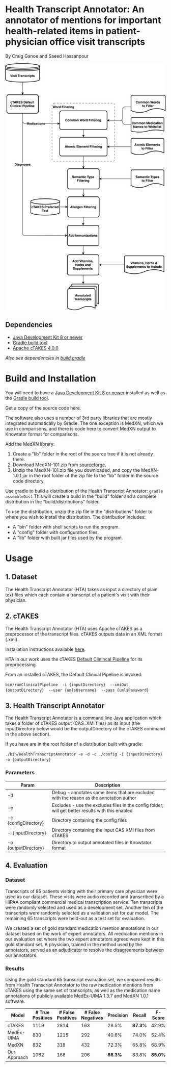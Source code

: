 # Health Transcript Annotator: An annotator of mentions for important health-related items in patient-physician office visit transcripts

By Craig Ganoe and Saeed Hassanpour


![Medication Approach](./figures/MedicationApproach.png)

## Dependencies
* [Java Development Kit 8 or newer](https://jdk.java.net/)
* [Gradle build tool](https://gradle.org/install/)
* [Apache cTAKES 4.0.0](https://ctakes.apache.org/)

_Also see dependencies in [build.gradle](./build.gradle)_

# Build and Installation
You will need to have a [Java Development Kit 8 or newer](https://jdk.java.net/) installed as well as the [Gradle build tool](https://gradle.org/install/).

Get a copy of the source code here. 

The software also uses a number of 3rd party libraries that are mostly integrated automatically by Gradle. The one exception is MedXN, which we use in comparisons, and there is code here to convert MedXN output to Knowtator format for comparisons. 

Add the MedXN library:
1. Create a "lib" folder in the root of the source tree if it is not already there.
2. Download MedXN-101.zip from [sourceforge](https://sourceforge.net/projects/ohnlp/files/MedXN/1.0.1/).
3. Unzip the MedXN-101.zip file you downloaded, and copy the MedXN-1.0.1.jar in the root folder of the zip file to the "lib" folder in the source code directory.

Use gradle to build a distribution of the Health Transcript Annotator:
`gradle assembleDist`
This will create a build in the "build" folder and a complete distribution in the "build/distributions" folder.

To use the distribution, unzip the zip file in the "distributions" folder to where you wish to install the distribution. The distribution includes:
- A "bin" folder with shell scripts to run the program.
- A "config" folder with configuration files.
- A "lib" folder with built jar files used by the program.

# Usage

## 1. Dataset
The Health Transcript Annotator (HTA) takes as input a directory of plain text files which each contain a transcript of a patient's visit with their physician.


## 2. cTAKES
The Health Transcript Annotator (HTA) uses Apache cTAKES as a preprocessor of the transcript files. cTAKES outputs data in an XML format (.xmi). 

Installation instructions available [here](https://cwiki.apache.org/confluence/display/CTAKES/cTAKES+4.0+User+Install+Guide).

HTA in our work uses the cTAKES [Default Clinincal Pipeline](https://cwiki.apache.org/confluence/display/CTAKES/Default+Clinical+Pipeline) for its preprocessing.

From an installed cTAKES, the Default Clinical Pipeline is invoked:

`bin/runClinicalPipeline  -i {inputDirectory}  --xmiOut {outputDirectory}  --user {umlsUsername}  --pass {umlsPassword}`

## 3. Health Transcript Annotator
The Health Transcript Annotator is a command line Java application which takes a folder of cTAKES output (CAS .XMI files) as its input (the inputDirectory below would be the outputDirectory of the cTAKES command in the above section).

If you have are in the root folder of a distribution built with gradle:

`./bin/HealthTranscriptAnnotator -e -d -c ./config -i {inputDirectory} -o {outputDirectory}`

### Parameters
| Param | Description |
| --- | ----------- |
| -d | Debug - annotates some items that are excluded with the reason as the annotation author |
| -e | Excludes - use the excludes files in the config folder; will get better results with this enabled |
| -c {configDirectory} | Directory containing the config files |
| -i {inputDirectory} | Directory containing the input CAS XMI files from cTAKES |
| -o {outputDirectory} | Directory to output annotated files in Knowtator format |

## 4. Evaluation
### Dataset 
Transcripts of 85 patients visiting with their primary care physician were used as our dataset. These visits were audio recorded and transcribed by a HIPAA compliant commercial medical transcription service. Ten transcripts were randomly selected and used as a development set. Another ten of the  transcripts were randomly selected as a validation set for our model. The remaining 65 transcripts were held-out as a test set for evaluation.

We created a set of gold standard medication mention annotations in our dataset based on the work of expert annotators. All medication mentions in our evaluation set where the two expert annotators agreed were kept in this gold standard set. A physician, trained in the method used by the annotators, served as an adjudicator to resolve the disagreements between our annotators.

### Results

Using the gold standard 65 transcript evaluation set, we compared results from Health Transcript Annotator to the raw medication mentions from cTAKES using the same set of transcripts, as well as the medication name annotations of publicly available MedEx-UIMA 1.3.7 and MedXN 1.0.1 software.

|     Model           |     # True Positives    |     # False Positives    |     # False Negatives    |     Precision    |     Recall    |     F-Score    |
|---------------------|-------------------------|--------------------------|--------------------------|------------------|---------------|----------------|
|     cTAKES          |     1119                |     2814                 |     163                  |     28.5%        |   __87.3%__   |     42.9%      |
|     MedEx-UIMA      |     830                 |     1215                 |     292                  |     40.6%        |     74.0%     |     52.4%      |
|     MedXN           |     832                 |     318                  |     432                  |     72.3%        |     65.8%     |     68.9%      |
|     Our Approach    |     1062                |     168                  |     206                  |   __86.3%__      |     83.8%     |   __85.0%__    |
